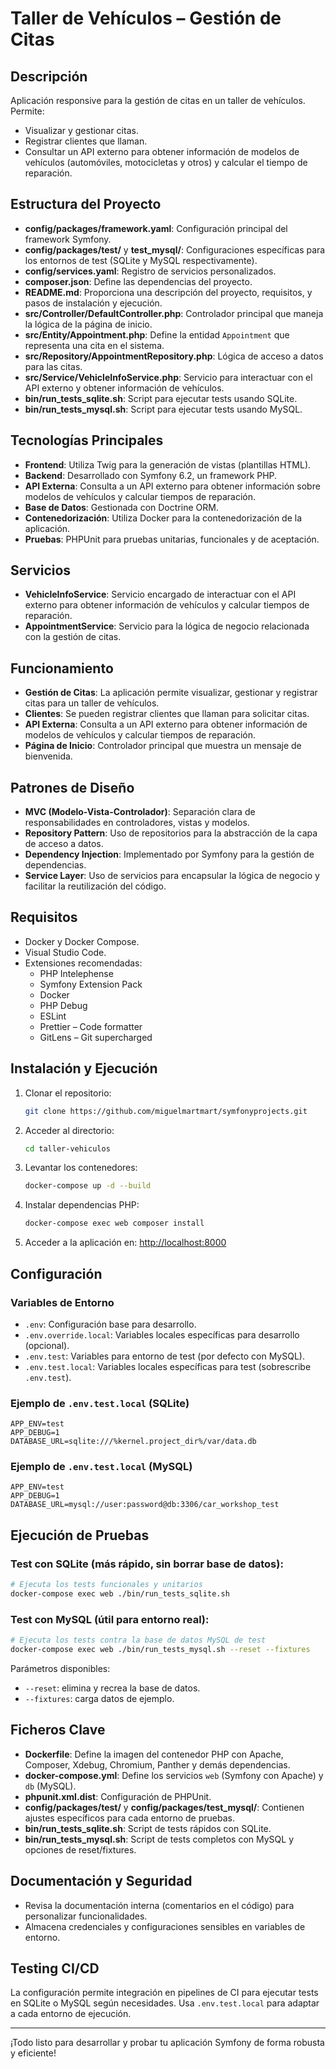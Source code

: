 # Taller de Vehículos – Gestión de Citas

## Descripción
Aplicación responsive para la gestión de citas en un taller de vehículos. Permite:
- Visualizar y gestionar citas.
- Registrar clientes que llaman.
- Consultar un API externo para obtener información de modelos de vehículos (automóviles, motocicletas y otros) y calcular el tiempo de reparación.

## Estructura del Proyecto
- **config/packages/framework.yaml**: Configuración principal del framework Symfony.
- **config/packages/test/** y **test_mysql/**: Configuraciones específicas para los entornos de test (SQLite y MySQL respectivamente).
- **config/services.yaml**: Registro de servicios personalizados.
- **composer.json**: Define las dependencias del proyecto.
- **README.md**: Proporciona una descripción del proyecto, requisitos, y pasos de instalación y ejecución.
- **src/Controller/DefaultController.php**: Controlador principal que maneja la lógica de la página de inicio.
- **src/Entity/Appointment.php**: Define la entidad `Appointment` que representa una cita en el sistema.
- **src/Repository/AppointmentRepository.php**: Lógica de acceso a datos para las citas.
- **src/Service/VehicleInfoService.php**: Servicio para interactuar con el API externo y obtener información de vehículos.
- **bin/run_tests_sqlite.sh**: Script para ejecutar tests usando SQLite.
- **bin/run_tests_mysql.sh**: Script para ejecutar tests usando MySQL.

## Tecnologías Principales
- **Frontend**: Utiliza Twig para la generación de vistas (plantillas HTML).
- **Backend**: Desarrollado con Symfony 6.2, un framework PHP.
- **API Externa**: Consulta a un API externo para obtener información sobre modelos de vehículos y calcular tiempos de reparación.
- **Base de Datos**: Gestionada con Doctrine ORM.
- **Contenedorización**: Utiliza Docker para la contenedorización de la aplicación.
- **Pruebas**: PHPUnit para pruebas unitarias, funcionales y de aceptación.

## Servicios
- **VehicleInfoService**: Servicio encargado de interactuar con el API externo para obtener información de vehículos y calcular tiempos de reparación.
- **AppointmentService**: Servicio para la lógica de negocio relacionada con la gestión de citas.

## Funcionamiento
- **Gestión de Citas**: La aplicación permite visualizar, gestionar y registrar citas para un taller de vehículos.
- **Clientes**: Se pueden registrar clientes que llaman para solicitar citas.
- **API Externa**: Consulta a un API externo para obtener información de modelos de vehículos y calcular tiempos de reparación.
- **Página de Inicio**: Controlador principal que muestra un mensaje de bienvenida.

## Patrones de Diseño
- **MVC (Modelo-Vista-Controlador)**: Separación clara de responsabilidades en controladores, vistas y modelos.
- **Repository Pattern**: Uso de repositorios para la abstracción de la capa de acceso a datos.
- **Dependency Injection**: Implementado por Symfony para la gestión de dependencias.
- **Service Layer**: Uso de servicios para encapsular la lógica de negocio y facilitar la reutilización del código.

## Requisitos
- Docker y Docker Compose.
- Visual Studio Code.
- Extensiones recomendadas:
  - PHP Intelephense
  - Symfony Extension Pack
  - Docker
  - PHP Debug
  - ESLint
  - Prettier – Code formatter
  - GitLens – Git supercharged

## Instalación y Ejecución
1. Clonar el repositorio:
   ```bash
   git clone https://github.com/miguelmartmart/symfonyprojects.git
   ```
2. Acceder al directorio:
   ```bash
   cd taller-vehiculos
   ```
3. Levantar los contenedores:
   ```bash
   docker-compose up -d --build
   ```
4. Instalar dependencias PHP:
   ```bash
   docker-compose exec web composer install
   ```
5. Acceder a la aplicación en:
   [http://localhost:8000](http://localhost:8000)

## Configuración
### Variables de Entorno
- `.env`: Configuración base para desarrollo.
- `.env.override.local`: Variables locales específicas para desarrollo (opcional).
- `.env.test`: Variables para entorno de test (por defecto con MySQL).
- `.env.test.local`: Variables locales específicas para test (sobrescribe `.env.test`).

### Ejemplo de `.env.test.local` (SQLite)
```dotenv
APP_ENV=test
APP_DEBUG=1
DATABASE_URL=sqlite:///%kernel.project_dir%/var/data.db
```

### Ejemplo de `.env.test.local` (MySQL)
```dotenv
APP_ENV=test
APP_DEBUG=1
DATABASE_URL=mysql://user:password@db:3306/car_workshop_test
```

## Ejecución de Pruebas
### Test con SQLite (más rápido, sin borrar base de datos):
```bash
# Ejecuta los tests funcionales y unitarios
docker-compose exec web ./bin/run_tests_sqlite.sh
```

### Test con MySQL (útil para entorno real):
```bash
# Ejecuta los tests contra la base de datos MySQL de test
docker-compose exec web ./bin/run_tests_mysql.sh --reset --fixtures
```
Parámetros disponibles:
- `--reset`: elimina y recrea la base de datos.
- `--fixtures`: carga datos de ejemplo.

## Ficheros Clave
- **Dockerfile**: Define la imagen del contenedor PHP con Apache, Composer, Xdebug, Chromium, Panther y demás dependencias.
- **docker-compose.yml**: Define los servicios `web` (Symfony con Apache) y `db` (MySQL).
- **phpunit.xml.dist**: Configuración de PHPUnit.
- **config/packages/test/** y **config/packages/test_mysql/**: Contienen ajustes específicos para cada entorno de pruebas.
- **bin/run_tests_sqlite.sh**: Script de tests rápidos con SQLite.
- **bin/run_tests_mysql.sh**: Script de tests completos con MySQL y opciones de reset/fixtures.

## Documentación y Seguridad
- Revisa la documentación interna (comentarios en el código) para personalizar funcionalidades.
- Almacena credenciales y configuraciones sensibles en variables de entorno.

## Testing CI/CD
La configuración permite integración en pipelines de CI para ejecutar tests en SQLite o MySQL según necesidades. Usa `.env.test.local` para adaptar a cada entorno de ejecución.

---

¡Todo listo para desarrollar y probar tu aplicación Symfony de forma robusta y eficiente!

